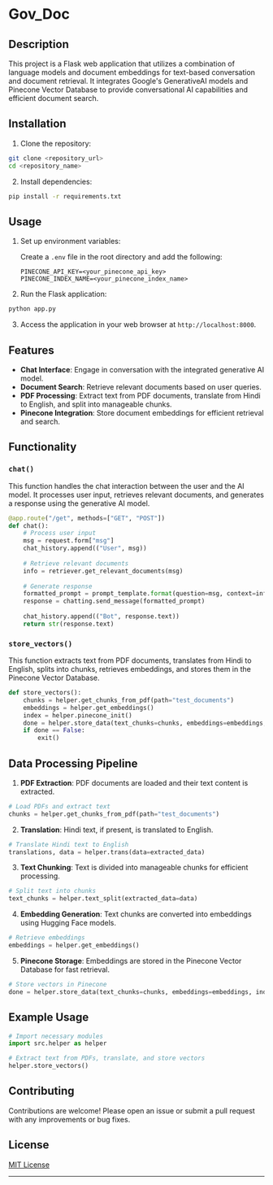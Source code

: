 # Gov_Doc

## Description

This project is a Flask web application that utilizes a combination of language models and document embeddings for text-based conversation and document retrieval. It integrates Google's GenerativeAI models and Pinecone Vector Database to provide conversational AI capabilities and efficient document search.

## Installation

1. Clone the repository:

```bash
git clone <repository_url>
cd <repository_name>
```

2. Install dependencies:

```bash
pip install -r requirements.txt
```

## Usage

1. Set up environment variables:

   Create a `.env` file in the root directory and add the following:

   ```plaintext
   PINECONE_API_KEY=<your_pinecone_api_key>
   PINECONE_INDEX_NAME=<your_pinecone_index_name>
   ```

2. Run the Flask application:

```bash
python app.py
```

3. Access the application in your web browser at `http://localhost:8000`.

## Features

- **Chat Interface**: Engage in conversation with the integrated generative AI model.
- **Document Search**: Retrieve relevant documents based on user queries.
- **PDF Processing**: Extract text from PDF documents, translate from Hindi to English, and split into manageable chunks.
- **Pinecone Integration**: Store document embeddings for efficient retrieval and search.

## Functionality

### `chat()`

This function handles the chat interaction between the user and the AI model. It processes user input, retrieves relevant documents, and generates a response using the generative AI model.

```python
@app.route("/get", methods=["GET", "POST"])
def chat():
    # Process user input
    msg = request.form["msg"]
    chat_history.append(("User", msg))
    
    # Retrieve relevant documents
    info = retriever.get_relevant_documents(msg)
    
    # Generate response
    formatted_prompt = prompt_template.format(question=msg, context=info, history=chat_history)
    response = chatting.send_message(formatted_prompt)
    
    chat_history.append(("Bot", response.text))
    return str(response.text)
```

### `store_vectors()`

This function extracts text from PDF documents, translates from Hindi to English, splits into chunks, retrieves embeddings, and stores them in the Pinecone Vector Database.

```python
def store_vectors():
    chunks = helper.get_chunks_from_pdf(path="test_documents")
    embeddings = helper.get_embeddings()
    index = helper.pinecone_init()
    done = helper.store_data(text_chunks=chunks, embeddings=embeddings, index=index)
    if done == False:
        exit()
```

## Data Processing Pipeline

1. **PDF Extraction**: PDF documents are loaded and their text content is extracted.

```python
# Load PDFs and extract text
chunks = helper.get_chunks_from_pdf(path="test_documents")
```

2. **Translation**: Hindi text, if present, is translated to English.

```python
# Translate Hindi text to English
translations, data = helper.trans(data=extracted_data)
```

3. **Text Chunking**: Text is divided into manageable chunks for efficient processing.

```python
# Split text into chunks
text_chunks = helper.text_split(extracted_data=data)
```

4. **Embedding Generation**: Text chunks are converted into embeddings using Hugging Face models.

```python
# Retrieve embeddings
embeddings = helper.get_embeddings()
```

5. **Pinecone Storage**: Embeddings are stored in the Pinecone Vector Database for fast retrieval.

```python
# Store vectors in Pinecone
done = helper.store_data(text_chunks=chunks, embeddings=embeddings, index=index)
```

## Example Usage

```python
# Import necessary modules
import src.helper as helper

# Extract text from PDFs, translate, and store vectors
helper.store_vectors()
```

## Contributing

Contributions are welcome! Please open an issue or submit a pull request with any improvements or bug fixes.

## License

[MIT License](LICENSE)

---